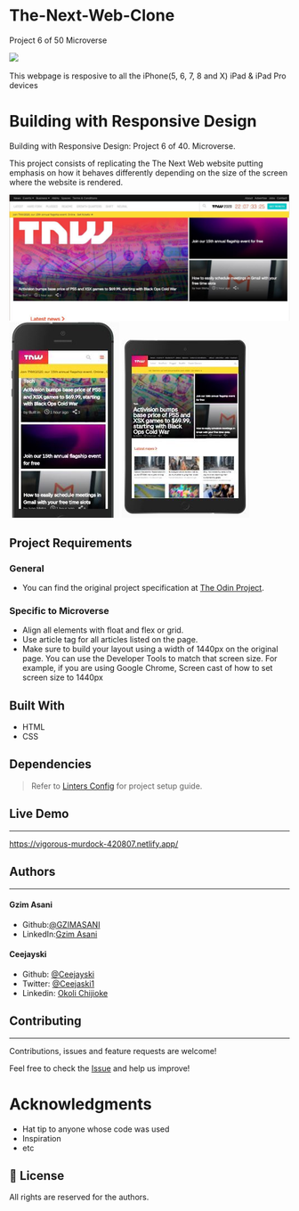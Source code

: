 # The-Next-Web-Clone
Project 6 of 50 Microverse 

![](https://img.shields.io/badge/Microverse-blueviolet)

This webpage is resposive to all the iPhone(5, 6, 7, 8 and X) iPad & iPad Pro devices

# Building with Responsive Design
Building with Responsive Design: Project 6 of 40. Microverse. 

This project consists of replicating the The Next Web website putting emphasis on how it behaves differently depending on the size of the screen where the website is rendered.

![screenshot](./images/1screen.jpg)
![screenshot](./images/2screen.jpg)
![screenshot](./images/3screen.jpg)

## Project Requirements

### General
- You can find the original project specification at [The Odin Project](https://www.theodinproject.com/courses/html5-and-css3/lessons/building-with-responsive-design).

### Specific to Microverse

- Align all elements with float and flex or grid.
- Use article tag for all articles listed on the page.
- Make sure to build your layout using a width of 1440px on the original page. You can use the Developer Tools to   match that screen size. For example, if you are using Google Chrome, Screen cast of how to set screen size to 1440px

## Built With

- HTML
- CSS

## Dependencies

> Refer to [Linters Config](https://github.com/eananti/linters-config/tree/master/html-css) for project setup guide.

## Live Demo
---
https://vigorous-murdock-420807.netlify.app/

## Authors
---
#### Gzim Asani
- Github:[@GZIMASANI](https://github.com/GzimAsani )
- LinkedIn:[Gzim Asani](https://www.linkedin.com/in/gzim-asani-83390a17a/ )

#### Ceejayski
- Github: [@Ceejayski](https://github.com/ceejayski)
- Twitter: [@Ceejaski1](https://twitter.com/Ceejayski1)
- Linkedin: [Okoli Chijioke](https://www.linkedin.com/in/okolichijioke/)

## Contributing
---
Contributions, issues and feature requests are welcome!

Feel free to check the [Issue]() and help us improve!

# Acknowledgments

- Hat tip to anyone whose code was used
- Inspiration
- etc

## 📝 License

All rights are reserved for the authors.
